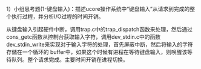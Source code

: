 1）小组思考题(1-键盘输入)：描述ucore操作系统中“键盘输入”从请求到完成的整个执行过程，并分析I/O过程的时间开销。


从键盘输入引起硬件中断，调用trap.c中的trap_dispatch函数来处理，然后通过cons_getc函数从控制台获取输入字符，调用dev_stdin.c中的函数dev_stdin_write来实现对于输入字符的处理，首先屏蔽中断，然后将输入的字符存储在一个循环的
buffer中，如果这个时候有进程在等待键盘输入，则唤醒该等待队列。整个请求完成。主要时间开销在进程切换。
